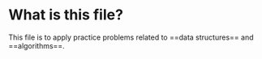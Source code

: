 
# What is this file?

This file is to apply practice problems related to ==data structures== and ==algorithms==.